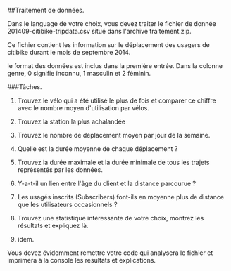 ##Traitement de données.

Dans le language de votre choix, vous devez traiter le fichier de donnée 201409-citibike-tripdata.csv situé dans l'archive traitement.zip.

Ce fichier contient les information sur le déplacement des usagers de citibike durant le mois de septembre 2014. 

le format des données est inclus dans la première entrée. Dans la colonne genre, 0 signifie inconnu, 1 masculin et 2 féminin.


###Tâches.

1. Trouvez le vélo qui a été utilisé le plus de fois et comparer ce chiffre avec le nombre moyen d'utilisation par vélos.

2. Trouvez la station la plus achalandée

3. Trouvez le nombre de déplacement moyen par jour de la semaine.

4. Quelle est la durée moyenne de chaque déplacement ?

5. Trouvez la durée maximale et la durée minimale de tous les trajets représentés par les données.

6. Y-a-t-il un lien entre l'âge du client et la distance parcourue ?

7. Les usagés inscrits (Subscribers) font-ils en moyenne plus de distance que les utilisateurs occasionnels ?

8. Trouvez une statistique intéressante de votre choix, montrez les résultats et expliquez là.
9. idem.

Vous devez évidemment remettre votre code qui analysera le fichier et imprimera à la console les résultats et explications.